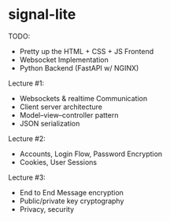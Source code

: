 # signal-lite

TODO:
- Pretty up the HTML + CSS + JS Frontend
- Websocket Implementation
- Python Backend (FastAPI w/ NGINX)


Lecture #1:
- Websockets & realtime Communication
- Client server architecture 
- Model–view–controller pattern
- JSON serialization

Lecture #2:
- Accounts, Login Flow, Password Encryption
- Cookies, User Sessions

Lecture #3:
- End to End Message encryption
- Public/private key cryptography
- Privacy, security